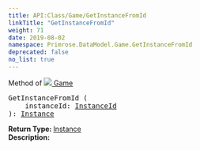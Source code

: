 ```yaml
---
title: API:Class/Game/GetInstanceFromId
linkTitle: "GetInstanceFromId"
weight: 71
date: 2019-08-02
namespace: Primrose.DataModel.Game.GetInstanceFromId
deprecated: false
no_list: true
---
```

Method of <a href="/docs/api-reference/Class/Game"><img src="/icons/silk/primrose.png"/>&nbsp;Game</a>
<pre class="method-declaration">
GetInstanceFromId (
    instanceId: <a class="type" href="/docs/api-reference/DataType/InstanceId">InstanceId</a>
): <a class="type" href="/docs/api-reference/Class/Instance">Instance</a></pre>
<b>Return Type: </b>
<a class="type" href="/docs/api-reference/Class/Instance">Instance</a>
<br/>
<b>Description: </b>